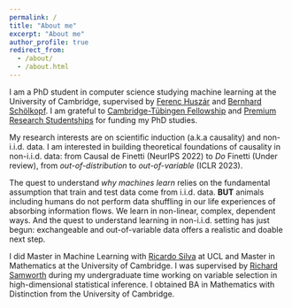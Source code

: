 ```yaml
---
permalink: /
title: "About me"
excerpt: "About me"
author_profile: true
redirect_from: 
  - /about/
  - /about.html
---
```


I am a PhD student in computer science studying machine learning at the University of Cambridge, supervised by [Ferenc Huszár](https://www.inference.vc/about/) and [Bernhard Schölkopf](https://is.mpg.de/~bs). I am grateful to [Cambridge-Tübingen Fellowship](https://mlg.eng.cam.ac.uk/cambridge_tubingen_phd_fellowships/) and [Premium Research Studentships](https://www.cst.cam.ac.uk/admissions/phd/rs-premium) for funding my PhD studies. 

My research interests are on scientific induction (a.k.a causality) and non-i.i.d. data. I am interested in building theoretical foundations of causality in non-i.i.d. data:
from Causal de Finetti (NeurIPS 2022) to _Do_ Finetti (Under review), 
from _out-of-distribution_ to _out-of-variable_ (ICLR 2023). 

The quest to understand _why machines learn_ relies on the fundamental assumption that train and test data come from i.i.d. data. **BUT** animals including humans do not perform data shuffling in our life experiences of absorbing information flows. We learn in non-linear, complex, dependent ways. And the quest to understand learning in non-i.i.d. setting has just begun: exchangeable and out-of-variable data offers a realistic and doable next step. 

I did Master in Machine Learning with [Ricardo Silva](https://www.homepages.ucl.ac.uk/~ucgtrbd/) at UCL and Master in Mathematics at the University of Cambridge. I was supervised by [Richard Samworth](https://www.statslab.cam.ac.uk/~rjs57/) during my undergraduate time working on variable selection in high-dimensional statistical inference. I obtained BA in Mathematics with Distinction from the University of Cambridge. 


